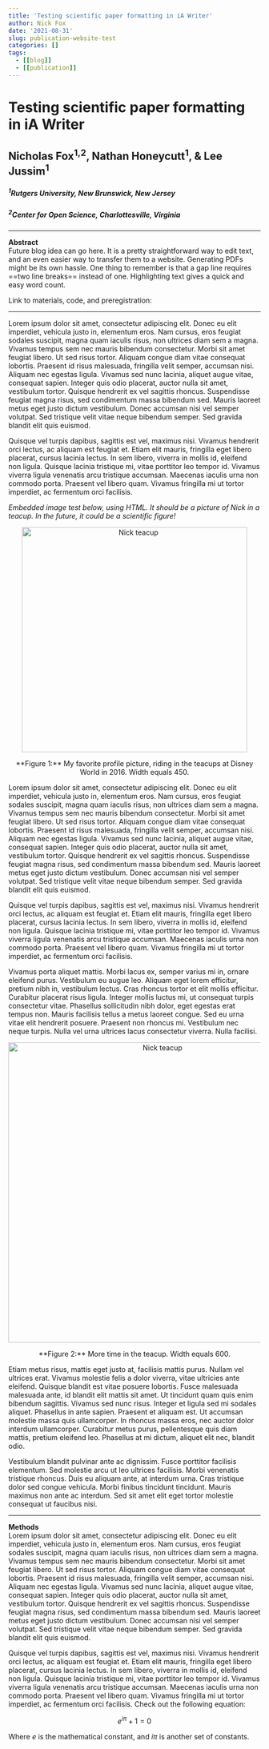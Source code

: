 ```yaml
---
title: 'Testing scientific paper formatting in iA Writer'
author: Nick Fox
date: '2021-08-31'
slug: publication-website-test
categories: []
tags:
  - [[blog]]
  - [[publication]]
---
```

# Testing scientific paper formatting in iA Writer

## Nicholas Fox<sup>1,2</sup>, Nathan Honeycutt<sup>1</sup>, & Lee Jussim<sup>1</sup>
##### <sup>1</sup>Rutgers University, New Brunswick, New Jersey
##### <sup>2</sup>Center for Open Science, Charlottesville, Virginia

* * *

**Abstract**<br>
Future blog idea can go here.  It is a pretty straightforward way to edit text, and an even easier way to transfer them to a website.  Generating PDFs might be its own hassle.  One thing to remember is that a gap line requires ==two line breaks== instead of one.  Highlighting text gives a quick and easy word count.

Link to materials, code, and preregistration:

* * *

Lorem ipsum dolor sit amet, consectetur adipiscing elit. Donec eu elit imperdiet, vehicula justo in, elementum eros. Nam cursus, eros feugiat sodales suscipit, magna quam iaculis risus, non ultrices diam sem a magna. Vivamus tempus sem nec mauris bibendum consectetur. Morbi sit amet feugiat libero. Ut sed risus tortor. Aliquam congue diam vitae consequat lobortis. Praesent id risus malesuada, fringilla velit semper, accumsan nisi. Aliquam nec egestas ligula. Vivamus sed nunc lacinia, aliquet augue vitae, consequat sapien. Integer quis odio placerat, auctor nulla sit amet, vestibulum tortor. Quisque hendrerit ex vel sagittis rhoncus. Suspendisse feugiat magna risus, sed condimentum massa bibendum sed. Mauris laoreet metus eget justo dictum vestibulum. Donec accumsan nisi vel semper volutpat. Sed tristique velit vitae neque bibendum semper. Sed gravida blandit elit quis euismod.

Quisque vel turpis dapibus, sagittis est vel, maximus nisi. Vivamus hendrerit orci lectus, ac aliquam est feugiat et. Etiam elit mauris, fringilla eget libero placerat, cursus lacinia lectus. In sem libero, viverra in mollis id, eleifend non ligula. Quisque lacinia tristique mi, vitae porttitor leo tempor id. Vivamus viverra ligula venenatis arcu tristique accumsan. Maecenas iaculis urna non commodo porta. Praesent vel libero quam. Vivamus fringilla mi ut tortor imperdiet, ac fermentum orci facilisis.

*Embedded image test below, using HTML.  It should be a picture of Nick in a teacup.  In the future, it could be a scientific figure!*

<p style="text-align:center;"><img src="teacuppin.jpeg" alt="Nick teacup" title="Nick in a teacup" width="450" class="text-align:center"/>

<p style="text-align: center;">
**Figure 1:** My favorite profile picture, riding in the teacups at Disney World in 2016. Width equals 450.

Lorem ipsum dolor sit amet, consectetur adipiscing elit. Donec eu elit imperdiet, vehicula justo in, elementum eros. Nam cursus, eros feugiat sodales suscipit, magna quam iaculis risus, non ultrices diam sem a magna. Vivamus tempus sem nec mauris bibendum consectetur. Morbi sit amet feugiat libero. Ut sed risus tortor. Aliquam congue diam vitae consequat lobortis. Praesent id risus malesuada, fringilla velit semper, accumsan nisi. Aliquam nec egestas ligula. Vivamus sed nunc lacinia, aliquet augue vitae, consequat sapien. Integer quis odio placerat, auctor nulla sit amet, vestibulum tortor. Quisque hendrerit ex vel sagittis rhoncus. Suspendisse feugiat magna risus, sed condimentum massa bibendum sed. Mauris laoreet metus eget justo dictum vestibulum. Donec accumsan nisi vel semper volutpat. Sed tristique velit vitae neque bibendum semper. Sed gravida blandit elit quis euismod.

Quisque vel turpis dapibus, sagittis est vel, maximus nisi. Vivamus hendrerit orci lectus, ac aliquam est feugiat et. Etiam elit mauris, fringilla eget libero placerat, cursus lacinia lectus. In sem libero, viverra in mollis id, eleifend non ligula. Quisque lacinia tristique mi, vitae porttitor leo tempor id. Vivamus viverra ligula venenatis arcu tristique accumsan. Maecenas iaculis urna non commodo porta. Praesent vel libero quam. Vivamus fringilla mi ut tortor imperdiet, ac fermentum orci facilisis.

Vivamus porta aliquet mattis. Morbi lacus ex, semper varius mi in, ornare eleifend purus. Vestibulum eu augue leo. Aliquam eget lorem efficitur, pretium nibh in, vestibulum lectus. Cras rhoncus tortor et elit mollis efficitur. Curabitur placerat risus ligula. Integer mollis luctus mi, ut consequat turpis consectetur vitae. Phasellus sollicitudin nibh dolor, eget egestas erat tempus non. Mauris facilisis tellus a metus laoreet congue. Sed eu urna vitae elit hendrerit posuere. Praesent non rhoncus mi. Vestibulum nec neque turpis. Nulla vel urna ultrices lacus consectetur viverra. Nulla facilisi.

<p style="text-align:center;"><img src="teacuppin.jpeg" alt="Nick teacup" title="Nick in a teacup" width="600" class="text-align:center"/>

<p style="text-align: center;">
**Figure 2:** More time in the teacup. Width equals 600.

Etiam metus risus, mattis eget justo at, facilisis mattis purus. Nullam vel ultrices erat. Vivamus molestie felis a dolor viverra, vitae ultricies ante eleifend. Quisque blandit est vitae posuere lobortis. Fusce malesuada malesuada ante, id blandit elit mattis sit amet. Ut tincidunt quam quis enim bibendum sagittis. Vivamus sed nunc risus. Integer et ligula sed mi sodales aliquet. Phasellus in ante sapien. Praesent et aliquam est. Ut accumsan molestie massa quis ullamcorper. In rhoncus massa eros, nec auctor dolor interdum ullamcorper. Curabitur metus purus, pellentesque quis diam mattis, pretium eleifend leo. Phasellus at mi dictum, aliquet elit nec, blandit odio.

Vestibulum blandit pulvinar ante ac dignissim. Fusce porttitor facilisis elementum. Sed molestie arcu ut leo ultrices facilisis. Morbi venenatis tristique rhoncus. Duis eu aliquam ante, at interdum urna. Cras tristique dolor sed congue vehicula. Morbi finibus tincidunt tincidunt. Mauris maximus non ante ac interdum. Sed sit amet elit eget tortor molestie consequat ut faucibus nisi.

* * * 

**Methods** <br>
Lorem ipsum dolor sit amet, consectetur adipiscing elit. Donec eu elit imperdiet, vehicula justo in, elementum eros. Nam cursus, eros feugiat sodales suscipit, magna quam iaculis risus, non ultrices diam sem a magna. Vivamus tempus sem nec mauris bibendum consectetur. Morbi sit amet feugiat libero. Ut sed risus tortor. Aliquam congue diam vitae consequat lobortis. Praesent id risus malesuada, fringilla velit semper, accumsan nisi. Aliquam nec egestas ligula. Vivamus sed nunc lacinia, aliquet augue vitae, consequat sapien. Integer quis odio placerat, auctor nulla sit amet, vestibulum tortor. Quisque hendrerit ex vel sagittis rhoncus. Suspendisse feugiat magna risus, sed condimentum massa bibendum sed. Mauris laoreet metus eget justo dictum vestibulum. Donec accumsan nisi vel semper volutpat. Sed tristique velit vitae neque bibendum semper. Sed gravida blandit elit quis euismod.

Quisque vel turpis dapibus, sagittis est vel, maximus nisi. Vivamus hendrerit orci lectus, ac aliquam est feugiat et. Etiam elit mauris, fringilla eget libero placerat, cursus lacinia lectus. In sem libero, viverra in mollis id, eleifend non ligula. Quisque lacinia tristique mi, vitae porttitor leo tempor id. Vivamus viverra ligula venenatis arcu tristique accumsan. Maecenas iaculis urna non commodo porta. Praesent vel libero quam. Vivamus fringilla mi ut tortor imperdiet, ac fermentum orci facilisis. Check out the following equation:

$${e}^{i\pi }+1=0$$

Where $e$ is the mathematical constant, and $i\pi$ is another set of constants.





